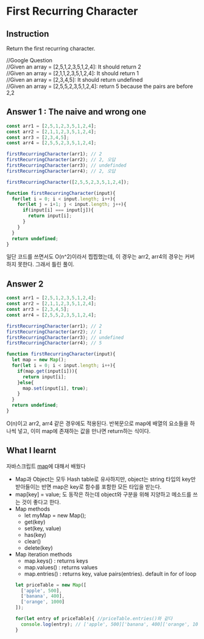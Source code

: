 # First Recurring Character

## Instruction
Return the first recurring character.  

//Google Question  
//Given an array = [2,5,1,2,3,5,1,2,4]: It should return 2    
//Given an array = [2,1,1,2,3,5,1,2,4]: It should return 1  
//Given an array = [2,3,4,5]: It should return undefined  
//Given an array = [2,5,5,2,3,5,1,2,4]: return 5 because the pairs are before 2,2  

## Answer 1 : The naive and wrong one
```javascript
const arr1 = [2,5,1,2,3,5,1,2,4];
const arr2 = [2,1,1,2,3,5,1,2,4];
const arr3 = [2,3,4,5];
const arr4 = [2,5,5,2,3,5,1,2,4];

firstRecurringCharacter(arr1); // 2
firstRecurringCharacter(arr2); // 2, 오답
firstRecurringCharacter(arr3); // undefinded
firstRecurringCharacter(arr4); // 2, 오답

firstRecurringCharacter([2,5,5,2,3,5,1,2,4]);

function firstRecurringCharacter(input){
  for(let i = 0; i < input.length; i++){
    for(let j = i+1; j < input.length; j++){
      if(input[i] === input[j]){
        return input[i];
      }
    }
  }
  return undefined;
}
```
일단 코드를 쓰면서도 O(n^2)이라서 찝찝했는데, 이 경우는 arr2, arr4의 경우는 커버하지 못한다. 그래서 틀린 풀이.  

## Answer 2
``` javascript
const arr1 = [2,5,1,2,3,5,1,2,4];
const arr2 = [2,1,1,2,3,5,1,2,4];
const arr3 = [2,3,4,5];
const arr4 = [2,5,5,2,3,5,1,2,4];

firstRecurringCharacter(arr1); // 2
firstRecurringCharacter(arr2); // 1
firstRecurringCharacter(arr3); // undefined
firstRecurringCharacter(arr4); // 5

function firstRecurringCharacter(input){
  let map = new Map();
  for(let i = 0; i < input.length; i++){
    if(map.get(input[i])){
      return input[i];
    }else{
      map.set(input[i], true);
    }
  }
  return undefined;
}
```
O(n)이고 arr2, arr4 같은 경우에도 적용된다. 반복문으로 map에 배열의 요소들을 하나씩 넣고, 이미 map에 존재하는 값을 만나면 return하는 식이다.  

## What I learnt
자바스크립트 [map](https://developer.mozilla.org/en-US/docs/Web/JavaScript/Reference/Global_Objects/Map)에 대해서 배웠다
  * Map과 Object는 모두 Hash table로 유사하지만, object는 string 타입의 key만 받아들이는 반면 map은 key로 함수를 포함한 모든 타입을 받는다.
  * map[key] = value; 도 동작은 하는데 object와 구분을 위해 지양하고 메소드를 쓰는 것이 좋다고 한다.  
  * Map methods
    * let myMap = new Map();
    * get(key)
    * set(key, value)
    * has(key)
    * clear()
    * delete(key)
  * Map iteration methods
    * map.keys() : returns keys
    * map.values() : returns values
    * map.entries() : returns key, value pairs(entries). default in for of loop
    ```javascript
    let priceTable = new Map([
      ['apple', 500],
      ['banana', 400],
      ['orange', 1000]
    ]);
    
    for(let entry of priceTable){ //priceTable.entries()와 같다
      console.log(entry); // ['apple', 500]['banana', 400]['orange', 1000]
    }
    ```
    
 


